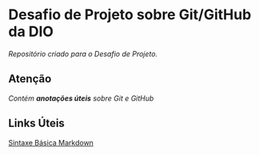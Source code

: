 # Desafio de Projeto sobre Git/GitHub da DIO
_Repositório criado para o Desafio de Projeto._

## Atenção
_Contém **anotações úteis** sobre Git e GitHub_

## Links Úteis
[Sintaxe Básica Markdown](https://markdownguide.org/basic-syntax/)
